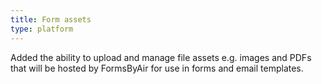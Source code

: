 ```yaml
---
title: Form assets
type: platform
---
```


Added the ability to upload and manage file assets e.g. images and PDFs that will be hosted by FormsByAir for use in forms and email templates. 